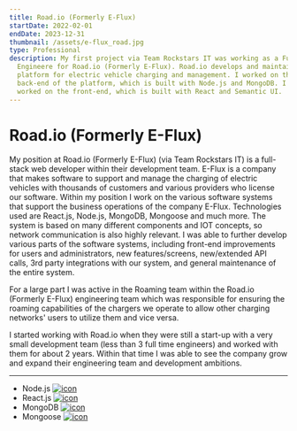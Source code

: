 ```yaml
---
title: Road.io (Formerly E-Flux)
startDate: 2022-02-01
endDate: 2023-12-31
thumbnail: /assets/e-flux_road.jpg
type: Professional
description: My first project via Team Rockstars IT was working as a Full-Stack
  Engineere for Road.io (Formerly E-Flux). Road.io develops and maintains a
  platform for electric vehicle charging and management. I worked on the
  back-end of the platform, which is built with Node.js and MongoDB. I also
  worked on the front-end, which is built with React and Semantic UI.
---
```

# Road.io (Formerly E-Flux)

My position at Road.io (Formerly E-Flux) (via Team Rockstars IT) is a full-stack web developer within their development team. E-Flux is a company that makes software to support and manage the charging of electric vehicles with thousands of customers and various providers who license our software. Within my position I work on the various software systems that support the business operations of the company E-Flux. Technologies used are React.js, Node.js, MongoDB, Mongoose and much more. The system is based on many different components and IOT concepts, so network communication is also highly relevant. I was able to further develop various parts of the software systems, including front-end improvements for users and administrators, new features/screens, new/extended API calls, 3rd party integrations with our system, and general maintenance of the entire system.

For a large part I was active in the Roaming team within the Road.io (Formerly E-Flux) engineering team which was responsible for ensuring the roaming capabilities of the chargers we operate to allow other charging networks' users to utilize them and vice versa.

I started working with Road.io when they were still a start-up with a very small development team (less than 3 full time engineers) and worked with them for about 2 years. Within that time I was able to see the company grow and expand their engineering team and development ambitions.

- - -

<ul class="icon-list">
<li>Node.js <a href="https://nodejs.org/en"><img src="/assets/nodejs.png" alt="icon"></a></li>
<li>React.js <a href="https://react.dev/"><img src="/assets/react.png" alt="icon"></a></li>
<li>MongoDB <a href="https://www.mongodb.com/"><img src="/assets/mongodb.png" alt="icon"></a></li>
<li>Mongoose <a href="https://mongoosejs.com/"><img src="/assets/placeholder.jpg" alt="icon"></a></li>
</ul>